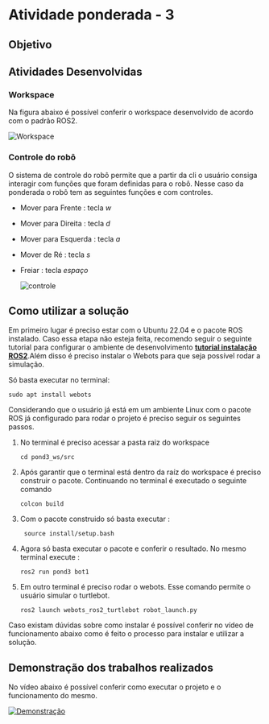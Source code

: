 # Atividade ponderada - 3

## Objetivo 


## Atividades Desenvolvidas 




### Workspace 

Na figura abaixo é possível conferir o workspace desenvolvido de acordo com o padrão ROS2. 

   ![Workspace ](./assets/workspace.png)



### Controle do robô
O sistema de controle do robô permite que a partir da cli o usuário consiga interagir com funções que foram definidas para o robô. Nesse caso da ponderada o robô tem as seguintes funções e com controles.

- Mover para Frente : tecla *w*
- Mover para Direita : tecla *d* 
- Mover para Esquerda : tecla *a*
- Mover de Ré : tecla *s*
- Freiar : tecla *espaço*

   ![controle](./assets/movement.png)



## Como utilizar a solução 

Em primeiro lugar é preciso estar com o Ubuntu 22.04 e o pacote ROS instalado. Caso essa etapa não esteja feita, recomendo seguir o seguinte tutorial para configurar o ambiente de desenvolvimento **[tutorial instalação ROS2](https://rmnicola.github.io/m6-ec-encontros/E01/ros)**.Além disso é preciso instalar o Webots para que seja possível rodar a simulação. 

Só basta executar no terminal: 
  ```console
sudo apt install webots
  ``` 


Considerando que o usuário já está em um ambiente Linux com o pacote ROS já configurado para rodar o projeto é preciso seguir os seguintes passos. 

 1. No terminal é preciso acessar a pasta raiz do workspace 

    ```console
    cd pond3_ws/src
    ``` 

2. Após garantir que o terminal está dentro da raíz do workspace é preciso construir o pacote. Continuando no terminal é executado o seguinte comando 

    ```console
    colcon build
    ``` 

3. Com o pacote construido só basta executar :


    ```console
	 source install/setup.bash
      ```

4. Agora só basta executar o pacote e conferir o resultado. No mesmo terminal execute : 

    ```console 
    ros2 run pond3 bot1 
    ```  

5. Em outro terminal é preciso rodar o webots. Esse comando permite o usuário simular o turtlebot. 


    ```console
    ros2 launch webots_ros2_turtlebot robot_launch.py
    ``` 



Caso existam dúvidas sobre como instalar é possível conferir no vídeo de funcionamento abaixo como é feito o processo para instalar e utilizar a solução. 


## Demonstração dos trabalhos realizados 

No vídeo abaixo é possível conferir como executar o projeto e o funcionamento do mesmo. 

[![Demonstração](https://img.youtube.com/vi/UkCUKUDYCZ0/0.jpg)](https://www.youtube.com/watch?v=UkCUKUDYCZ0)

